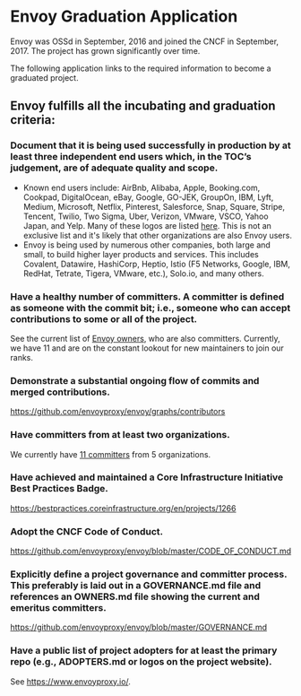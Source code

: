 # Envoy Graduation Application

Envoy was OSSd in September, 2016 and joined the CNCF in September, 2017. The project has grown
significantly over time.

The following application links to the required information to become a graduated project.

## Envoy fulfills all the incubating and graduation criteria:

### Document that it is being used successfully in production by at least three independent end users which, in the TOC’s judgement, are of adequate quality and scope.

* Known end users include: AirBnb, Alibaba, Apple, Booking.com, Cookpad, DigitalOcean, eBay, Google, GO-JEK,
  GroupOn, IBM, Lyft, Medium, Microsoft, Netflix, Pinterest, Salesforce, Snap, Square, Stripe, Tencent, Twilio,
  Two Sigma, Uber, Verizon, VMware, VSCO, Yahoo Japan, and Yelp. Many of these logos are listed
  [here](https://www.envoyproxy.io/). This is not an exclusive list and it's likely that
  other organizations are also Envoy users.
* Envoy is being used by numerous other companies, both large and small, to build higher layer
  products and services. This includes Covalent, Datawire, HashiCorp, Heptio,
  Istio (F5 Networks, Google, IBM, RedHat, Tetrate, Tigera, VMware, etc.), Solo.io,
  and many others.

### Have a healthy number of committers. A committer is defined as someone with the commit bit; i.e., someone who can accept contributions to some or all of the project.

See the current list of [Envoy owners](https://github.com/envoyproxy/envoy/blob/master/OWNERS.md),
who are also committers. Currently, we have 11 and are on the constant lookout for new maintainers
to join our ranks.

### Demonstrate a substantial ongoing flow of commits and merged contributions.

https://github.com/envoyproxy/envoy/graphs/contributors

### Have committers from at least two organizations.

We currently have [11 committers](https://github.com/envoyproxy/envoy/blob/master/OWNERS.md) from
5 organizations.

### Have achieved and maintained a Core Infrastructure Initiative Best Practices Badge.

https://bestpractices.coreinfrastructure.org/en/projects/1266

### Adopt the CNCF Code of Conduct.

https://github.com/envoyproxy/envoy/blob/master/CODE_OF_CONDUCT.md

### Explicitly define a project governance and committer process. This preferably is laid out in a GOVERNANCE.md file and references an OWNERS.md file showing the current and emeritus committers.

https://github.com/envoyproxy/envoy/blob/master/GOVERNANCE.md

### Have a public list of project adopters for at least the primary repo (e.g., ADOPTERS.md or logos on the project website).

See https://www.envoyproxy.io/.
